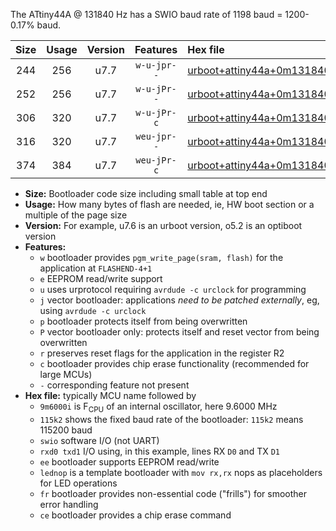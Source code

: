 The ATtiny44A @ 131840 Hz has a SWIO baud rate of 1198 baud = 1200-0.17% baud.

|Size|Usage|Version|Features|Hex file|
|:-:|:-:|:-:|:-:|:--|
|244|256|u7.7|`w-u-jpr--`|[urboot+attiny44a+0m131840i++++1k2_swio_rxb0_txb1_lednop.hex](https://raw.githubusercontent.com/stefanrueger/urboot.hex/main/mcus/attiny44a/internal_oscillator/fint+0m131840_Hz/br++++1k2_bps/urboot+attiny44a+0m131840i++++1k2_swio_rxb0_txb1_lednop.hex)|
|252|256|u7.7|`w-u-jPr--`|[urboot+attiny44a+0m131840i++++1k2_swio_rxb0_txb1.hex](https://raw.githubusercontent.com/stefanrueger/urboot.hex/main/mcus/attiny44a/internal_oscillator/fint+0m131840_Hz/br++++1k2_bps/urboot+attiny44a+0m131840i++++1k2_swio_rxb0_txb1.hex)|
|306|320|u7.7|`w-u-jPr-c`|[urboot+attiny44a+0m131840i++++1k2_swio_rxb0_txb1_lednop_fr_ce.hex](https://raw.githubusercontent.com/stefanrueger/urboot.hex/main/mcus/attiny44a/internal_oscillator/fint+0m131840_Hz/br++++1k2_bps/urboot+attiny44a+0m131840i++++1k2_swio_rxb0_txb1_lednop_fr_ce.hex)|
|316|320|u7.7|`weu-jpr--`|[urboot+attiny44a+0m131840i++++1k2_swio_rxb0_txb1_ee_lednop.hex](https://raw.githubusercontent.com/stefanrueger/urboot.hex/main/mcus/attiny44a/internal_oscillator/fint+0m131840_Hz/br++++1k2_bps/urboot+attiny44a+0m131840i++++1k2_swio_rxb0_txb1_ee_lednop.hex)|
|374|384|u7.7|`weu-jPr-c`|[urboot+attiny44a+0m131840i++++1k2_swio_rxb0_txb1_ee_lednop_fr_ce.hex](https://raw.githubusercontent.com/stefanrueger/urboot.hex/main/mcus/attiny44a/internal_oscillator/fint+0m131840_Hz/br++++1k2_bps/urboot+attiny44a+0m131840i++++1k2_swio_rxb0_txb1_ee_lednop_fr_ce.hex)|

- **Size:** Bootloader code size including small table at top end
- **Usage:** How many bytes of flash are needed, ie, HW boot section or a multiple of the page size
- **Version:** For example, u7.6 is an urboot version, o5.2 is an optiboot version
- **Features:**
  + `w` bootloader provides `pgm_write_page(sram, flash)` for the application at `FLASHEND-4+1`
  + `e` EEPROM read/write support
  + `u` uses urprotocol requiring `avrdude -c urclock` for programming
  + `j` vector bootloader: applications *need to be patched externally*, eg, using `avrdude -c urclock`
  + `p` bootloader protects itself from being overwritten
  + `P` vector bootloader only: protects itself and reset vector from being overwritten
  + `r` preserves reset flags for the application in the register R2
  + `c` bootloader provides chip erase functionality (recommended for large MCUs)
  + `-` corresponding feature not present
- **Hex file:** typically MCU name followed by
  + `9m6000i` is F<sub>CPU</sub> of an internal oscillator, here 9.6000 MHz
  + `115k2` shows the fixed baud rate of the bootloader: `115k2` means 115200 baud
  + `swio` software I/O (not UART)
  + `rxd0 txd1` I/O using, in this example, lines RX `D0` and TX `D1`
  + `ee` bootloader supports EEPROM read/write
  + `lednop` is a template bootloader with `mov rx,rx` nops as placeholders for LED operations
  + `fr` bootloader provides non-essential code ("frills") for smoother error handling
  + `ce` bootloader provides a chip erase command
